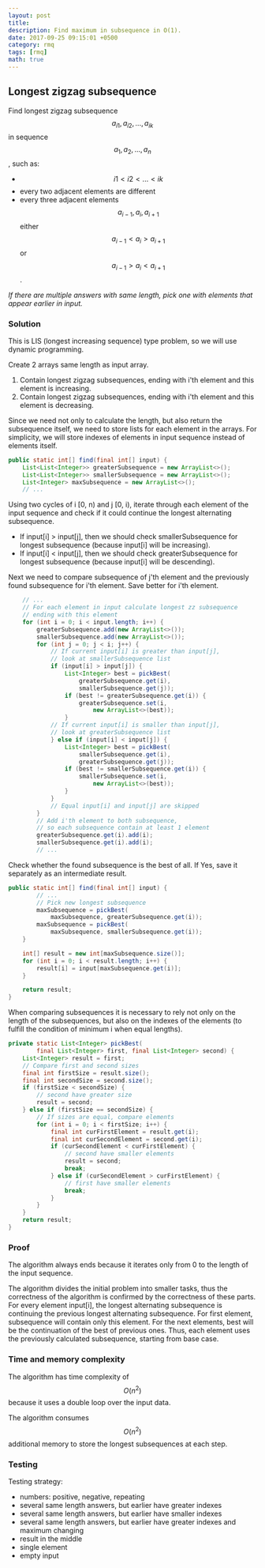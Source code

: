 ```yaml
---
layout: post
title:
description: Find maximum in subsequence in O(1).
date: 2017-09-25 09:15:01 +0500
category: rmq
tags: [rmq]
math: true
---
```


## Longest zigzag subsequence
Find longest zigzag subsequence $$ a_{i1}, a_{i2}, ..., a_{ik} $$ in sequence $$ a_1, a_2, ..., a_n $$, such as:
* $$ i1 < i2 < ... < ik $$
* every two adjacent elements are different
* every three adjacent elements $$ a_{i-1}, a_i, a_{i+1} $$ either $$ a_{i-1} < a_i > a_{i+1} $$ or  $$ a_{i-1} > a_i < a_{i+1} $$.

_If there are multiple answers with same length, pick one with elements that appear earlier in input._

### Solution
This is LIS (longest increasing sequence) type problem, so we will use dynamic programming.

Create 2 arrays same length as input array.
1. Contain longest zigzag subsequences, ending with i'th element and this element is increasing.
2. Contain longest zigzag subsequences, ending with i'th element and this element is decreasing.

Since we need not only to calculate the length, but also return the subsequence itself, we need to store lists for each element in the arrays.
For simplicity, we will store indexes of elements in input sequence instead of elements itself.

```java
public static int[] find(final int[] input) {
    List<List<Integer>> greaterSubsequence = new ArrayList<>();
    List<List<Integer>> smallerSubsequence = new ArrayList<>();
    List<Integer> maxSubsequence = new ArrayList<>();
    // ...
```

Using two cycles of i [0, n) and j [0, i), iterate through each element of the input sequence and check if it could continue the longest alternating subsequence.
* If input[i] > input[j], then we should check smallerSubsequence for longest subsequence (because input[i] will be increasing).
* If input[i] < input[j], then we should check greaterSubsequence for longest subsequence (because input[i] will be descending).

Next we need to compare subsequence of j'th element and the previously found subsequence for i'th element. Save better for i'th element.

```java
    // ...
    // For each element in input calculate longest zz subsequence
    // ending with this element
    for (int i = 0; i < input.length; i++) {
        greaterSubsequence.add(new ArrayList<>());
        smallerSubsequence.add(new ArrayList<>());
        for (int j = 0; j < i; j++) {
            // If current input[i] is greater than input[j],
            // look at smallerSubsequence list
            if (input[i] > input[j]) {
                List<Integer> best = pickBest(
                    greaterSubsequence.get(i),
                    smallerSubsequence.get(j));
                if (best != greaterSubsequence.get(i)) {
                    greaterSubsequence.set(i,
                        new ArrayList<>(best));
                }
            // If current input[i] is smaller than input[j],
            // look at greaterSubsequence list
            } else if (input[i] < input[j]) {
                List<Integer> best = pickBest(
                    smallerSubsequence.get(i),
                    greaterSubsequence.get(j));
                if (best != smallerSubsequence.get(i)) {
                    smallerSubsequence.set(i,
                        new ArrayList<>(best));
                }
            }
            // Equal input[i] and input[j] are skipped
        }
        // Add i'th element to both subsequence,
        // so each subsequence contain at least 1 element
        greaterSubsequence.get(i).add(i);
        smallerSubsequence.get(i).add(i);
        // ...
```

Check whether the found subsequence is the best of all. If Yes, save it separately as an intermediate result.

```java
public static int[] find(final int[] input) {
        // ...
        // Pick new longest subsequence
        maxSubsequence = pickBest(
            maxSubsequence, greaterSubsequence.get(i));
        maxSubsequence = pickBest(
            maxSubsequence, smallerSubsequence.get(i));
    }

    int[] result = new int[maxSubsequence.size()];
    for (int i = 0; i < result.length; i++) {
        result[i] = input[maxSubsequence.get(i)];
    }

    return result;
}
```

When comparing subsequences it is necessary to rely not only on the length of the subsequences, but also on the indexes of the elements (to fulfill the condition of minimum i when equal lengths).

```java
private static List<Integer> pickBest(
        final List<Integer> first, final List<Integer> second) {
    List<Integer> result = first;
    // Compare first and second sizes
    final int firstSize = result.size();
    final int secondSize = second.size();
    if (firstSize < secondSize) {
        // second have greater size
        result = second;
    } else if (firstSize == secondSize) {
        // If sizes are equal, compare elements
        for (int i = 0; i < firstSize; i++) {
            final int curFirstElement = result.get(i);
            final int curSecondElement = second.get(i);
            if (curSecondElement < curFirstElement) {
                // second have smaller elements
                result = second;
                break;
            } else if (curSecondElement > curFirstElement) {
                // first have smaller elements
                break;
            }
        }
    }
    return result;
}
```

### Proof
The algorithm always ends because it iterates only from 0 to the length of the input sequence.

The algorithm divides the initial problem into smaller tasks, thus the correctness of the algorithm is confirmed by the correctness of these parts.
For every element input[i], the longest alternating subsequence is continuing the previous longest alternating subsequence.
For first element, subsequence will contain only this element. For the next elements, best will be the continuation of the best of previous ones.
Thus, each element uses the previously calculated subsequence, starting from base case.

### Time and memory complexity
The algorithm has time complexity of $$ O(n^2) $$ because it uses a double loop over the input data.

The algorithm consumes $$ O(n^2) $$ additional memory to store the longest subsequences at each step.

### Testing
Testing strategy:
 * numbers: positive, negative, repeating
 * several same length answers, but earlier have greater indexes
 * several same length answers, but earlier have smaller indexes
 * several same length answers, but earlier have greater indexes and maximum changing
 * result in the middle
 * single element
 * empty input
